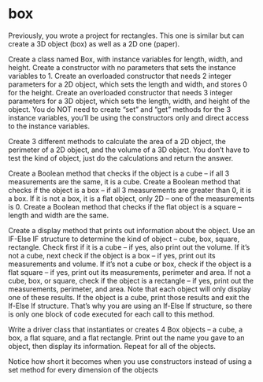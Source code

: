 # box
Previously, you wrote a project for rectangles. This one is similar but can create a 3D object (box) as well as a 2D one (paper).  

Create a class named Box, with instance variables for length, width, and height. Create a constructor with no parameters that sets the instance variables to 1. Create an overloaded constructor that needs 2 integer parameters for a 2D object, which sets the length and width, and stores 0 for the height. Create an overloaded constructor that needs 3 integer parameters for a 3D object, which sets the length, width, and height of the object. You do NOT need to create “set” and “get” methods for the 3 instance variables, you’ll be using the constructors only and direct access to the instance variables.  

Create 3 different methods to calculate the area of a 2D object, the perimeter of a 2D object, and the volume of a 3D object. You don’t have to test the kind of object, just do the calculations and return the answer.  

Create a Boolean method that checks if the object is a cube – if all 3 measurements are the same, it is a cube. Create a Boolean method that checks if the object is a box – if all 3 measurements are greater than 0, it is a box. If it is not a box, it is a flat object, only 2D – one of the measurements is 0. Create a Boolean method that checks if the flat object is a square – length and width are the same.  

Create a display method that prints out information about the object. Use an IF-Else IF structure to determine the kind of object – cube, box, square, rectangle. Check first if it is a cube – if yes, also print out the volume. If it’s not a cube, next check if the object is a box – if yes, print out its measurements and volume. If it’s not a cube or box, check if the object is a flat square – if yes, print out its measurements, perimeter and area. If not a cube, box, or square, check if the object is a rectangle – if yes, print out the measurements, perimeter, and area. Note that each object will only display one of these results. If the object is a cube, print those results and exit the If-Else If structure. That’s why you are using an If-Else If structure, so there is only one block of code executed for each call to this method.  

Write a driver class that instantiates or creates 4 Box objects – a cube, a box, a flat square, and a flat rectangle. Print out the name you gave to an object, then display its information. Repeat for all of the objects. 

Notice how short it becomes when you use constructors instead of using a set method for every dimension of the objects

